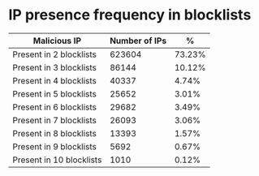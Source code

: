 # IP presence frequency in blocklists
| Malicious IP | Number of IPs | % |
|----|----|----|
| Present in 2 blocklists | 623604 | 73.23% |
| Present in 3 blocklists | 86144 | 10.12% |
| Present in 4 blocklists | 40337 | 4.74% |
| Present in 5 blocklists | 25652 | 3.01% |
| Present in 6 blocklists | 29682 | 3.49% |
| Present in 7 blocklists | 26093 | 3.06% |
| Present in 8 blocklists | 13393 | 1.57% |
| Present in 9 blocklists | 5692 | 0.67% |
| Present in 10 blocklists | 1010 | 0.12% |

